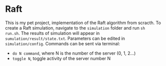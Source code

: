 # Raft 
This is my pet project, implementation of the Raft algorithm from scracth. 
To create a Raft simulation, navigate to the `simulation` folder and run `sh run.sh`. The results of simulation will appear in `sumulation/result/state.txt`. Parameters can be edited in `simulation/config`. Commands can be sent via terminal:
- `do N command`, where N is the number of the server (0, 1, 2...)
- `toggle N`, toggle activity of the server number N